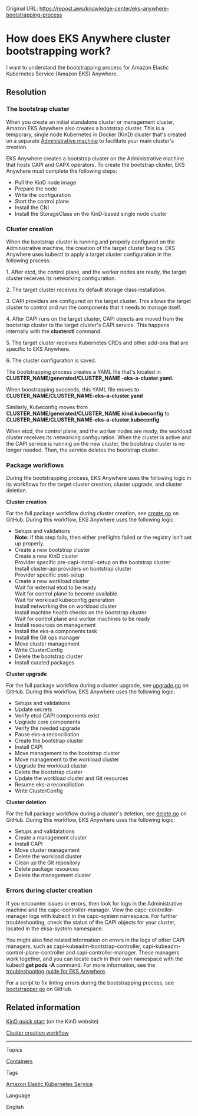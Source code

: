 Original URL: <https://repost.aws/knowledge-center/eks-anywhere-bootstrapping-process>

# How does EKS Anywhere cluster bootstrapping work?

I want to understand the bootstrapping process for Amazon Elastic Kubernetes Service (Amazon EKS) Anywhere.

## Resolution

### The bootstrap cluster

When you create an initial standalone cluster or management cluster, Amazon EKS Anywhere also creates a bootstrap cluster. This is a temporary, single node Kubernetes in Docker (KinD) cluster that's created on a separate [Administrative machine](<https://anywhere.eks.amazonaws.com/docs/concepts/clusterworkflow/#administrative-machine>) to facilitate your main cluster's creation.

EKS Anywhere creates a bootstrap cluster on the Administrative machine that hosts CAPI and CAPX operators. To create the bootstrap cluster, EKS Anywhere must complete the following steps:

  * Pull the KinD node image
  * Prepare the node
  * Write the configuration
  * Start the control plane
  * Install the CNI
  * Install the StorageClass on the KinD-based single node cluster



### Cluster creation

When the bootstrap cluster is running and properly configured on the Administrative machine, the creation of the target cluster begins. EKS Anywhere uses kubectl to apply a target cluster configuration in the following process:

1\. After etcd, the control plane, and the worker nodes are ready, the target cluster receives its networking configuration.

2\. The target cluster receives its default storage class installation.

3\. CAPI providers are configured on the target cluster. This allows the target cluster to control and run the components that it needs to manage itself.

4\. After CAPI runs on the target cluster, CAPI objects are moved from the bootstrap cluster to the target cluster's CAPI service. This happens internally with the **clusterctl** command.

5\. The target cluster receives Kubernetes CRDs and other add-ons that are specific to EKS Anywhere.

6\. The cluster configuration is saved.

The bootstrapping process creates a YAML file that's located in **CLUSTER_NAME/generated/****CLUSTER_NAME**** -eks-a-cluster.yaml.**

When boostrapping succeeds, this YAML file moves to **CLUSTER_NAME/CLUSTER_NAME-eks-a-cluster.yaml**

Similarly, Kubeconfig moves from **CLUSTER_NAME/generated/CLUSTER_NAME.kind.kubeconfig** to **CLUSTER_NAME/CLUSTER_NAME-eks-a-cluster.kubeconfig**.

When etcd, the control plane, and the worker nodes are ready, the workload cluster receives its networking configuration. When the cluster is active and the CAPI service is running on the new cluster, the bootstrap cluster is no longer needed. Then, the service deletes the bootstrap cluster.

### Package workflows

During the bootstrapping process, EKS Anywhere uses the following logic in its workflows for the target cluster creation, cluster upgrade, and cluster deletion.

**Cluster creation**

For the full package workflow during cluster creation, see [create.go](<https://github.com/aws/eks-anywhere/blob/cd4814bfdef844df0bab9be4a5d034c89ad41548/pkg/workflows/create.go>) on GitHub. During this workflow, EKS Anywhere uses the following logic:

  * Setups and validations  
**Note:** If this step fails, then either preflights failed or the registry isn't set up properly.
  * Create a new bootstrap cluster  
Create a new KinD cluster  
Provider specific pre-capi-install-setup on the bootstrap cluster  
Install cluster-api providers on bootstrap cluster  
Provider specific post-setup
  * Create a new workload cluster  
Wait for external etcd to be ready  
Wait for control plane to become available  
Wait for workload kubeconfig generation  
Install networking the on workload cluster  
Install machine health checks on the bootstrap cluster  
Wait for control plane and worker machines to be ready
  * Install resources on management
  * Install the eks-a components task
  * Install the Git ops manager
  * Move cluster management
  * Write ClusterConfig
  * Delete the bootstrap cluster
  * Install curated packages



**Cluster upgrade**

For the full package workflow during a cluster upgrade, see [upgrade.go](<https://github.com/aws/eks-anywhere/blob/cd4814bfdef844df0bab9be4a5d034c89ad41548/pkg/workflows/upgrade.go>) on GitHub. During this workflow, EKS Anywhere uses the following logic:

  * Setups and validations
  * Update secrets
  * Verify etcd CAPI components exist
  * Upgrade core components
  * Verify the needed upgrade
  * Pause eks-a reconciliation
  * Create the bootstrap cluster
  * Install CAPI
  * Move management to the bootstrap cluster
  * Move management to the workload cluster
  * Upgrade the workload cluster
  * Delete the bootstrap cluster
  * Update the workload cluster and Git resources
  * Resume eks-a reconciliation
  * Write ClusterConfig



**Cluster deletion**

For the full package workflow during a cluster's deletion, see [delete.go](<https://github.com/aws/eks-anywhere/blob/cd4814bfdef844df0bab9be4a5d034c89ad41548/pkg/workflows/delete.go>) on GitHub. During this workflow, EKS Anywhere uses the following logic:

  * Setups and validatations
  * Create a management cluster
  * Install CAPI
  * Move cluster management
  * Delete the workload cluster
  * Clean up the Git repository
  * Delete package resources
  * Delete the management cluster



### Errors during cluster creation

If you encounter issues or errors, then look for logs in the Administrative machine and the capc-controller-manager. View the capc-controller-manager logs with kubectl in the capc-system namespace. For further troubleshooting, check the status of the CAPI objects for your cluster, located in the eksa-system namespace.

You might also find related information on errors in the logs of other CAPI managers, such as capi-kubeadm-bootstrap-controller, capi-kubeadm-control-plane-controller and capi-controller-manager. These managers work together, and you can locate each in their own namespace with the kubectl **get pods -A** command. For more information, see the [troubleshooting guide for EKS Anywhere](<https://anywhere.eks.amazonaws.com/docs/tasks/troubleshoot/troubleshooting/>).

For a script to fix linting errors during the bootstrapping process, see [bootstrapper.go](<https://github.com/aws/eks-anywhere/blob/cd4814bfdef844df0bab9be4a5d034c89ad41548/pkg/bootstrapper/bootstrapper.go>) on GitHub.

## Related information

[KinD quick start](<https://kind.sigs.k8s.io/docs/user/quick-start/>) (on the KinD website)

[Cluster creation workflow](<https://anywhere.eks.amazonaws.com/docs/concepts/clusterworkflow/>)

* * *

Topics

[Containers](<https://repost.aws/topics/TAgOdRefu6ShempO3dWPEofg/containers>)

Tags

[Amazon Elastic Kubernetes Service](<https://repost.aws/tags/TA4IvCeWI1TE66q4jEj4Z9zg/amazon-elastic-kubernetes-service>)

Language

English
